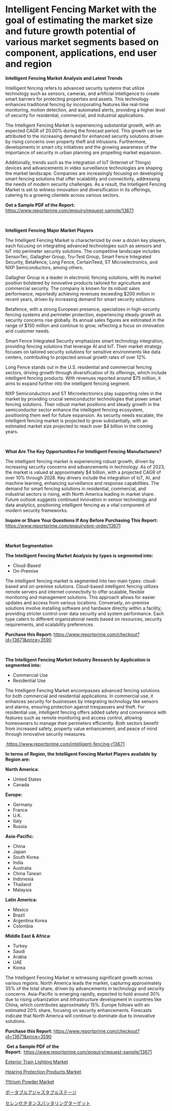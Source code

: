 <p><h1>Intelligent Fencing Market with the goal of estimating the market size and future growth potential of various market segments based on component, applications, end user and region</h1></p><p><strong>Intelligent Fencing Market Analysis and Latest Trends</strong></p>
<p><p>Intelligent fencing refers to advanced security systems that utilize technology such as sensors, cameras, and artificial intelligence to create smart barriers for protecting properties and assets. This technology enhances traditional fencing by incorporating features like real-time monitoring, motion detection, and automated alerts, providing a higher level of security for residential, commercial, and industrial applications.</p><p>The Intelligent Fencing Market is experiencing substantial growth, with an expected CAGR of 20.00% during the forecast period. This growth can be attributed to the increasing demand for enhanced security solutions driven by rising concerns over property theft and intrusions. Furthermore, developments in smart city initiatives and the growing awareness of the importance of security in urban planning are propelling market expansion.</p><p>Additionally, trends such as the integration of IoT (Internet of Things) devices and advancements in video surveillance technologies are shaping the market landscape. Companies are increasingly focusing on developing smart fencing solutions that offer scalability and connectivity, addressing the needs of modern security challenges. As a result, the Intelligent Fencing Market is set to witness innovation and diversification in its offerings, catering to a growing clientele across various sectors.</p></p>
<p><strong>Get a Sample PDF of the Report:&nbsp;</strong> <a href="https://www.reportprime.com/enquiry/request-sample/13671">https://www.reportprime.com/enquiry/request-sample/13671</a></p>
<p>&nbsp;</p>
<p><strong>Intelligent Fencing Major Market Players</strong></p>
<p><p>The Intelligent Fencing Market is characterized by over a dozen key players, each focusing on integrating advanced technologies such as sensors and IoT into perimeter security solutions. The competitive landscape includes SensorTec, Gallagher Group, Tru-Test Group, Smart Fence Integrated Security, Betafence, Long Fence, CertainTeed, ST Microelectronics, and NXP Semiconductors, among others.</p><p>Gallagher Group is a leader in electronic fencing solutions, with its market position bolstered by innovative products tailored for agriculture and commercial security. The company is known for its robust sales performance, reportedly achieving revenues exceeding $200 million in recent years, driven by increasing demand for smart security solutions.</p><p>Betafence, with a strong European presence, specializes in high-security fencing systems and perimeter protection, experiencing steady growth as security concerns rise globally. Its annual sales figures are estimated in the range of $150 million and continue to grow, reflecting a focus on innovation and customer needs.</p><p>Smart Fence Integrated Security emphasizes smart technology integration, providing fencing solutions that leverage AI and IoT. Their market strategy focuses on tailored security solutions for sensitive environments like data centers, contributing to projected annual growth rates of over 12%.</p><p>Long Fence stands out in the U.S. residential and commercial fencing sectors, driving growth through diversification of its offerings, which include intelligent fencing products. With revenues reported around $75 million, it aims to expand further into the intelligent fencing segment.</p><p>NXP Semiconductors and ST Microelectronics play supporting roles in the market by providing crucial semiconductor technologies that power smart fencing solutions. Their robust market positions and steady growth in the semiconductor sector enhance the intelligent fencing ecosystem, positioning them well for future expansion. As security needs escalate, the intelligent fencing market is projected to grow substantially, with an estimated market size projected to reach over $4 billion in the coming years.</p></p>
<p>&nbsp;</p>
<p><strong>What Are The Key Opportunities For Intelligent Fencing Manufacturers?</strong></p>
<p><p>The intelligent fencing market is experiencing robust growth, driven by increasing security concerns and advancements in technology. As of 2023, the market is valued at approximately $4 billion, with a projected CAGR of over 10% through 2028. Key drivers include the integration of IoT, AI, and machine learning, enhancing surveillance and response capabilities. The demand for smart fencing solutions in residential, commercial, and industrial sectors is rising, with North America leading in market share. Future outlook suggests continued innovation in sensor technology and data analytics, positioning intelligent fencing as a vital component of modern security frameworks.</p></p>
<p><strong>Inquire or Share Your Questions If Any Before Purchasing This Report:</strong> <a href="https://www.reportprime.com/enquiry/pre-order/13671">https://www.reportprime.com/enquiry/pre-order/13671</a></p>
<p>&nbsp;</p>
<p><strong>Market Segmentation</strong></p>
<p><strong>The Intelligent Fencing Market Analysis by types is segmented into:</strong></p>
<p><ul><li>Cloud-Based</li><li>On-Premise</li></ul></p>
<p><p>The intelligent fencing market is segmented into two main types: cloud-based and on-premise solutions. Cloud-based intelligent fencing utilizes remote servers and internet connectivity to offer scalable, flexible monitoring and management solutions. This approach allows for easier updates and access from various locations. Conversely, on-premise solutions involve installing software and hardware directly within a facility, providing stricter control over data security and system performance. Each type caters to different organizational needs based on resources, security requirements, and scalability preferences.</p></p>
<p><strong>Purchase this Report:&nbsp;</strong><a href="https://www.reportprime.com/checkout?id=13671&price=3590">https://www.reportprime.com/checkout?id=13671&price=3590</a></p>
<p>&nbsp;</p>
<p><strong>The Intelligent Fencing Market Industry Research by Application is segmented into:</strong></p>
<p><ul><li>Commercial Use</li><li>Residential Use</li></ul></p>
<p><p>The Intelligent Fencing Market encompasses advanced fencing solutions for both commercial and residential applications. In commercial use, it enhances security for businesses by integrating technology like sensors and alarms, ensuring protection against trespassers and theft. For residential use, intelligent fencing offers added safety and convenience with features such as remote monitoring and access control, allowing homeowners to manage their perimeters efficiently. Both sectors benefit from increased safety, property value enhancement, and peace of mind through innovative security measures.</p></p>
<p><a href="https://www.reportprime.com/intelligent-fencing-r13671">&nbsp;https://www.reportprime.com/intelligent-fencing-r13671</a></p>
<p><strong>In terms of Region, the Intelligent Fencing Market Players available by Region are:</strong></p>
<p>
    <p> <strong> North America: </strong>
        <ul>
            <li>United States</li>
            <li>Canada</li>
        </ul>
        </p> 
    <p> <strong> Europe: </strong>
        <ul>
            <li>Germany</li>
            <li>France</li>
            <li>U.K.</li>
            <li>Italy</li>
            <li>Russia</li>
        </ul>
        </p> 
    <p> <strong> Asia-Pacific: </strong>
        <ul>
            <li>China</li>
            <li>Japan</li>
            <li>South Korea</li>
            <li>India</li>
            <li>Australia</li>
            <li>China Taiwan</li>
            <li>Indonesia</li>
            <li>Thailand</li>
            <li>Malaysia</li>
        </ul>
        </p> 
    <p> <strong> Latin America: </strong>
        <ul>
            <li>Mexico</li>
            <li>Brazil</li>
            <li>Argentina Korea</li>
            <li>Colombia</li>
        </ul>
        </p> 
    <p> <strong> Middle East & Africa: </strong>
        <ul>
            <li>Turkey</li>
            <li>Saudi</li>
            <li>Arabia</li>
            <li>UAE</li>
            <li>Korea</li>
        </ul>
    </p>
    </p>
<p><p>The Intelligent Fencing Market is witnessing significant growth across various regions. North America leads the market, capturing approximately 35% of the total share, driven by advancements in technology and security concerns. Asia-Pacific is emerging rapidly, expected to hold around 30% due to rising urbanization and infrastructure development in countries like China, which contributes approximately 15%. Europe follows with an estimated 20% share, focusing on security enhancements. Forecasts indicate that North America will continue to dominate due to innovative solutions.</p></p>
<p><strong>Purchase this Report: </strong><a href="https://www.reportprime.com/checkout?id=13671&price=3590">https://www.reportprime.com/checkout?id=13671&price=3590</a></p>
<p>&nbsp;<strong>Get a Sample PDF of the Report:&nbsp;&nbsp;</strong><a href="https://www.reportprime.com/enquiry/request-sample/13671">https://www.reportprime.com/enquiry/request-sample/13671</a></p>
<p><strong></strong></p>
<p><p><a href="https://medium.com/@nathalelly87957/the-exterior-train-lighting-industry-analysis-report-offers-a-comprehensive-and-current-a15eadf2c1a9">Exterior Train Lighting Market</a></p><p><a href="https://www.linkedin.com/pulse/hearing-protection-products-market-size-growth-trends-statistics-htpbf?trackingId=uNqoq5KBRe2lMAYlh%2B3KHw%3D%3D">Hearing Protection Products Market</a></p><p><a href="https://issuu.com/reportprime-2/docs/yttrium-powder-market-size-2030.ppt_d3af9abfadde8e">Yttrium Powder Market</a></p><p><a href="https://medium.com/@dfg5fff/portable-adjustable-stage-market-%E3%81%AE%E3%82%B0%E3%83%AD%E3%83%BC%E3%83%90%E3%83%AB%E5%B8%82%E5%A0%B4%E6%A6%82%E8%A6%81%E3%81%AF-%E4%B8%96%E7%95%8C%E3%81%8A%E3%82%88%E3%81%B3%E4%B8%BB%E8%A6%81%E5%B8%82%E5%A0%B4%E3%81%AB%E3%81%8A%E3%81%91%E3%82%8B%E6%A5%AD%E7%95%8C%E3%81%AB%E5%BD%B1%E9%9F%BF%E3%82%92%E4%B8%8E%E3%81%88%E3%82%8B%E4%B8%BB%E8%A6%81%E3%81%AA%E3%83%88%E3%83%AC%E3%83%B3%E3%83%89%E3%81%AB%E3%81%A4%E3%81%84%E3%81%A6-%E7%8B%AC%E8%87%AA%E3%81%AE%E8%A6%96%E7%82%B9%E3%82%92%E6%8F%90%E4%BE%9B%E3%81%97%E3%81%BE%E3%81%99-d03816c932d9">ポータブルアジャスタブルステージ</a></p><p><a href="https://medium.com/@berryguann/titanium-selenide-sputtering-target-0fd2fb87a443">セレン化チタンスパッタリングターゲット</a></p></p>